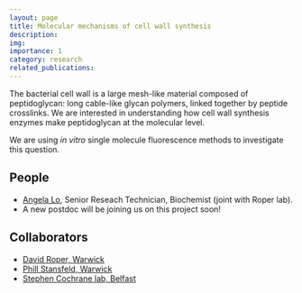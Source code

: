 ```yaml
---
layout: page
title: Molecular mechanisms of cell wall synthesis
description:
img: 
importance: 1
category: research
related_publications:
---
```

The bacterial cell wall is a large mesh-like material composed of peptidoglycan: long cable-like glycan polymers, linked together by peptide crosslinks. We are interested in understanding how cell wall synthesis enzymes make peptidoglycan at the molecular level.

We are using *in vitro* single molecule fluorescence methods to investigate this question.

## People
- [Angela Lo](https://holdenlab.github.io/projects/lo_angela/), Senior Reseach Technician, Biochemist (joint with Roper lab).
- A new postdoc will be joining us on this project soon!


## Collaborators
- [David Roper, Warwick](https://warwick.ac.uk/fac/sci/lifesci/research/droper/)
- [Phill Stansfeld, Warwick](https://stansfeldresearchgroup.wordpress.com/)
- [Stephen Cochrane lab, Belfast](https://www.cochranelab.com/?page_id=805)

